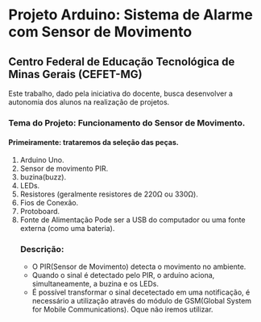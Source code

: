 <h1>Projeto Arduino: Sistema de Alarme com Sensor de Movimento</h1>
<h2>Centro Federal de Educação Tecnológica de Minas Gerais (CEFET-MG)</h2>

<p>
    Este trabalho, dado pela iniciativa do docente, busca desenvolver a autonomia dos alunos na realização de projetos. 
</p>
<h3>Tema do Projeto: Funcionamento do Sensor de Movimento.</h3>
<h4>Primeiramente: trataremos da seleção das peças.</h4>
<ol> 
  <li>Arduino Uno.</li>
  <li>Sensor de movimento PIR.</li>
  <li>buzina(buzz).</li>
  <li>LEDs.</li>
  <li>Resistores (geralmente resistores de 220Ω ou 330Ω).</li> 
  <li>Fios de Conexão.</li>
  <li>Protoboard.</li>
  <li>Fonte de Alimentação Pode ser a USB do computador ou uma fonte externa (como uma bateria).</li>
  <h3>Descrição:</h3>
    <ul>
    <li> O PIR(Sensor de Movimento) detecta o movimento no ambiente.</li>
    <li> Quando o sinal é detectado pelo PIR, o arduíno aciona, simultaneamente, a buzina e os LEDs.</li>
    <li>É possível transformar o sinal decetectado em uma notificação, é necessário a utilização através do  módulo de GSM(Global System for Mobile Communications). Oque não iremos utilizar.</li>

